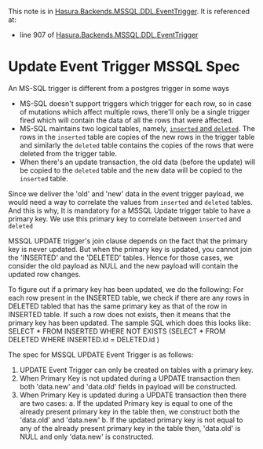 This note is in [Hasura.Backends.MSSQL.DDL.EventTrigger](https://github.com/hasura/graphql-engine/blob/master/server/src-lib/Hasura/Backends/MSSQL/DDL/EventTrigger.hs#L847).
It is referenced at:
  - line 907 of [Hasura.Backends.MSSQL.DDL.EventTrigger](https://github.com/hasura/graphql-engine/blob/master/server/src-lib/Hasura/Backends/MSSQL/DDL/EventTrigger.hs#L907)

# Update Event Trigger MSSQL Spec

An MS-SQL trigger is different from a postgres trigger in some ways
  * MS-SQL doesn't support triggers which trigger for each row, so in case of
    mutations which affect multiple rows, there'll only be a single trigger
    fired which will contain the data of all the rows that were affected.
  * MS-SQL maintains two logical tables, namely, [`inserted` and `deleted`](https://docs.microsoft.com/en-us/sql/relational-databases/triggers/use-the-inserted-and-deleted-tables?view=sql-server-ver15).
    The rows in the `inserted` table are copies of the new rows in the trigger
    table and similarly the `deleted` table contains the copies of the rows
    that were deleted from the trigger table.
  * When there's an update transaction, the old data (before the update) will
    be copied to the `deleted` table and the new data will be copied to the
    `inserted` table.

Since we deliver the 'old' and 'new' data in the event trigger payload, we would need
a way to correlate the values from `inserted` and `deleted` tables. And this is why,
It is mandatory for a MSSQL Update trigger table to have a primary key. We use this
primary key to correlate between `inserted` and `deleted`

MSSQL UPDATE trigger's join clause depends on the fact that the primary key is never
updated. But when the primary key is updated, you cannot join the 'INSERTED' and
the 'DELETED' tables. Hence for those cases, we consider the old payload as NULL and
the new payload will contain the updated row changes.

To figure out if a primary key has been updated, we do the following:
For each row present in the INSERTED table, we check if there are any rows in DELETED
tabled that has the same primary key as that of the row in INSERTED table. If such a
row does not exists, then it means that the primary key has been updated. The sample
SQL which does this looks like:
  SELECT * FROM INSERTED
  WHERE NOT EXISTS (SELECT * FROM DELETED WHERE  INSERTED.id = DELETED.id )

The spec for MSSQL UPDATE Event Trigger is as follows:
1. UPDATE Event Trigger can only be created on tables with a primary key.
2. When Primary Key is not updated during a UPDATE transaction then both 'data.new'
   and 'data.old' fields in payload will be constructed.
3. When Primary Key is updated during a UPDATE transaction then there are two cases:
    a. If the updated Primary key is equal to one of the already present primary key in
       the table then, we construct both the 'data.old' and 'data.new'
    b. If the updated primary key is not equal to any of the already present primary key
       in the table then, 'data.old' is NULL and only 'data.new' is constructed.

